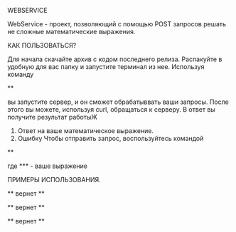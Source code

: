 WEBSERVICE

WebService - проект, позволяющий с помощью POST запросов решать не сложные математические выражения. 


КАК ПОЛЬЗОВАТЬСЯ?

Для начала скачайте архив с кодом последнего релиза. 
Распакуйте в удобную для вас папку и запустите терминал из нее.
Используя команду 

**

вы запустите сервер, и он сможет обрабатыввать ваши запросы.
После этого вы можете, используя curl, обращаться к серверу. 
В ответ вы получите результат работыЖ
  1. Ответ на ваше математическое выражение.
  2. Ошибку
Чтобы отправить запрос, воспользуйтесь командой

**

где *** - ваше выражение 


ПРИМЕРЫ ИСПОЛЬЗОВАНИЯ.

**
вернет
**

**
вернет 
**

**
вернет
**
